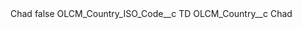<?xml version="1.0" encoding="UTF-8"?>
<CustomMetadata xmlns="http://soap.sforce.com/2006/04/metadata" xmlns:xsi="http://www.w3.org/2001/XMLSchema-instance" xmlns:xsd="http://www.w3.org/2001/XMLSchema">
    <label>Chad</label>
    <protected>false</protected>
    <values>
        <field>OLCM_Country_ISO_Code__c</field>
        <value xsi:type="xsd:string">TD</value>
    </values>
    <values>
        <field>OLCM_Country__c</field>
        <value xsi:type="xsd:string">Chad</value>
    </values>
</CustomMetadata>
